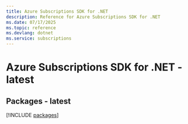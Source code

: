 ```yaml
---
title: Azure Subscriptions SDK for .NET
description: Reference for Azure Subscriptions SDK for .NET
ms.date: 07/17/2025
ms.topic: reference
ms.devlang: dotnet
ms.service: subscriptions
---
```

# Azure Subscriptions SDK for .NET - latest
## Packages - latest
[!INCLUDE [packages](subscriptions-index.md)]
